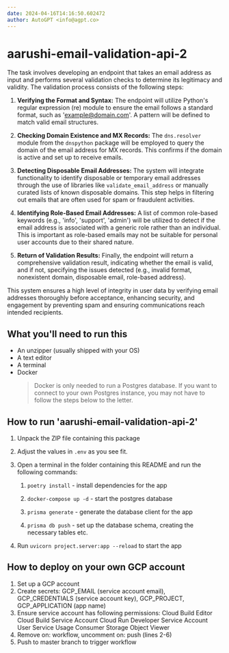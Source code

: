 ```yaml
---
date: 2024-04-16T14:16:50.602472
author: AutoGPT <info@agpt.co>
---
```


# aarushi-email-validation-api-2

The task involves developing an endpoint that takes an email address as input and performs several validation checks to determine its legitimacy and validity. The validation process consists of the following steps:

1. **Verifying the Format and Syntax:** The endpoint will utilize Python's regular expression (re) module to ensure the email follows a standard format, such as 'example@domain.com'. A pattern will be defined to match valid email structures.

2. **Checking Domain Existence and MX Records:** The `dns.resolver` module from the `dnspython` package will be employed to query the domain of the email address for MX records. This confirms if the domain is active and set up to receive emails.

3. **Detecting Disposable Email Addresses:** The system will integrate functionality to identify disposable or temporary email addresses through the use of libraries like `validate_email_address` or manually curated lists of known disposable domains. This step helps in filtering out emails that are often used for spam or fraudulent activities.

4. **Identifying Role-Based Email Addresses:** A list of common role-based keywords (e.g., 'info', 'support', 'admin') will be utilized to detect if the email address is associated with a generic role rather than an individual. This is important as role-based emails may not be suitable for personal user accounts due to their shared nature.

5. **Return of Validation Results:** Finally, the endpoint will return a comprehensive validation result, indicating whether the email is valid, and if not, specifying the issues detected (e.g., invalid format, nonexistent domain, disposable email, role-based address).

This system ensures a high level of integrity in user data by verifying email addresses thoroughly before acceptance, enhancing security, and engagement by preventing spam and ensuring communications reach intended recipients.

## What you'll need to run this
* An unzipper (usually shipped with your OS)
* A text editor
* A terminal
* Docker
  > Docker is only needed to run a Postgres database. If you want to connect to your own
  > Postgres instance, you may not have to follow the steps below to the letter.


## How to run 'aarushi-email-validation-api-2'

1. Unpack the ZIP file containing this package

2. Adjust the values in `.env` as you see fit.

3. Open a terminal in the folder containing this README and run the following commands:

    1. `poetry install` - install dependencies for the app

    2. `docker-compose up -d` - start the postgres database

    3. `prisma generate` - generate the database client for the app

    4. `prisma db push` - set up the database schema, creating the necessary tables etc.

4. Run `uvicorn project.server:app --reload` to start the app

## How to deploy on your own GCP account
1. Set up a GCP account
2. Create secrets: GCP_EMAIL (service account email), GCP_CREDENTIALS (service account key), GCP_PROJECT, GCP_APPLICATION (app name)
3. Ensure service account has following permissions: 
    Cloud Build Editor
    Cloud Build Service Account
    Cloud Run Developer
    Service Account User
    Service Usage Consumer
    Storage Object Viewer
4. Remove on: workflow, uncomment on: push (lines 2-6)
5. Push to master branch to trigger workflow
